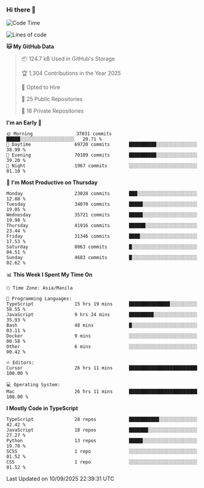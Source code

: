 ### Hi there 👋

<!--START_SECTION:waka-->
![Code Time](http://img.shields.io/badge/Code%20Time-2%2C114%20hrs%2019%20mins-blue)

![Lines of code](https://img.shields.io/badge/From%20Hello%20World%20I%27ve%20Written-68.3%20million%20lines%20of%20code-blue)

**🐱 My GitHub Data** 

> 📦 124.7 kB Used in GitHub's Storage 
 > 
> 🏆 1,304 Contributions in the Year 2025
 > 
> 💼 Opted to Hire
 > 
> 📜 25 Public Repositories 
 > 
> 🔑 18 Private Repositories 
 > 
**I'm an Early 🐤** 

```text
🌞 Morning                37031 commits       █████░░░░░░░░░░░░░░░░░░░░   20.71 % 
🌆 Daytime                69720 commits       ██████████░░░░░░░░░░░░░░░   38.99 % 
🌃 Evening                70109 commits       ██████████░░░░░░░░░░░░░░░   39.20 % 
🌙 Night                  1967 commits        ░░░░░░░░░░░░░░░░░░░░░░░░░   01.10 % 
```
📅 **I'm Most Productive on Thursday** 

```text
Monday                   23028 commits       ███░░░░░░░░░░░░░░░░░░░░░░   12.88 % 
Tuesday                  34070 commits       █████░░░░░░░░░░░░░░░░░░░░   19.05 % 
Wednesday                35721 commits       █████░░░░░░░░░░░░░░░░░░░░   19.98 % 
Thursday                 41916 commits       ██████░░░░░░░░░░░░░░░░░░░   23.44 % 
Friday                   31346 commits       ████░░░░░░░░░░░░░░░░░░░░░   17.53 % 
Saturday                 8063 commits        █░░░░░░░░░░░░░░░░░░░░░░░░   04.51 % 
Sunday                   4683 commits        █░░░░░░░░░░░░░░░░░░░░░░░░   02.62 % 
```


📊 **This Week I Spent My Time On** 

```text
🕑︎ Time Zone: Asia/Manila

💬 Programming Languages: 
TypeScript               15 hrs 19 mins      ███████████████░░░░░░░░░░   58.55 % 
JavaScript               9 hrs 24 mins       █████████░░░░░░░░░░░░░░░░   35.93 % 
Bash                     48 mins             █░░░░░░░░░░░░░░░░░░░░░░░░   03.11 % 
Docker                   9 mins              ░░░░░░░░░░░░░░░░░░░░░░░░░   00.58 % 
Other                    6 mins              ░░░░░░░░░░░░░░░░░░░░░░░░░   00.42 % 

🔥 Editors: 
Cursor                   26 hrs 11 mins      █████████████████████████   100.00 % 

💻 Operating System: 
Mac                      26 hrs 11 mins      █████████████████████████   100.00 % 
```

**I Mostly Code in TypeScript** 

```text
TypeScript               28 repos            ███████████░░░░░░░░░░░░░░   42.42 % 
JavaScript               18 repos            ███████░░░░░░░░░░░░░░░░░░   27.27 % 
Python                   13 repos            █████░░░░░░░░░░░░░░░░░░░░   19.70 % 
SCSS                     1 repo              ░░░░░░░░░░░░░░░░░░░░░░░░░   01.52 % 
CSS                      1 repo              ░░░░░░░░░░░░░░░░░░░░░░░░░   01.52 % 
```




 Last Updated on 10/09/2025 22:39:31 UTC
<!--END_SECTION:waka-->
